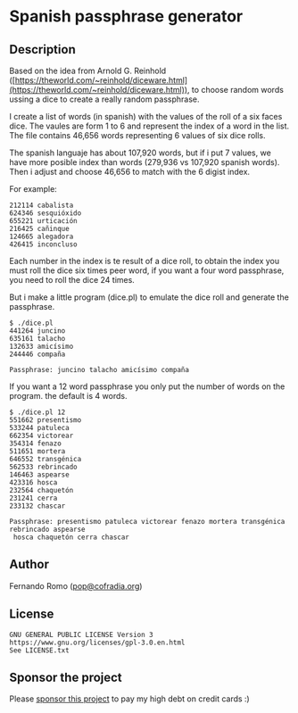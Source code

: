 # Spanish passphrase generator

## Description

Based on the idea from Arnold G. Reinhold ([https://theworld.com/~reinhold/diceware.html](https://theworld.com/~reinhold/diceware.html)), to choose random words ussing a dice to create a really random passphrase.

I create a list of words (in spanish) with the values of the roll of a six faces dice. The vaules are form 1 to 6 and represent the index of a word in the list. The file contains 46,656 words representing 6 values of six dice rolls.

The spanish languaje has about 107,920 words, but if i put 7 values, we have more posible index than words (279,936 vs 107,920 spanish words). Then i adjust and choose 46,656 to match with the 6 digist index.

For example:

```
212114 cabalista
624346 sesquióxido
655221 urticación
216425 cañinque
124665 alegadora
426415 inconcluso
```


Each number in the index is te result of a dice roll, to obtain the index you must roll the dice six times peer word, if you want a four word passphrase, you need to roll the dice 24 times.

But i make a little program (dice.pl) to emulate the dice roll and generate the passphrase.

```
$ ./dice.pl 
441264 juncino
635161 talacho
132633 amicísimo
244446 compaña

Passphrase: juncino talacho amicísimo compaña
```

If you want a 12 word passphrase you only put the number of words on the program. the default is 4 words.

```
$ ./dice.pl 12
551662 presentismo
533244 patuleca
662354 victorear
354314 fenazo
511651 mortera
646552 transgénica
562533 rebrincado
146463 aspearse
423316 hosca
232564 chaquetón
231241 cerra
233132 chascar

Passphrase: presentismo patuleca victorear fenazo mortera transgénica rebrincado aspearse
 hosca chaquetón cerra chascar

```


## Author

   Fernando Romo (pop@cofradia.org)

## License
     
```
GNU GENERAL PUBLIC LICENSE Version 3
https://www.gnu.org/licenses/gpl-3.0.en.html
See LICENSE.txt
```

## Sponsor the project

Please [sponsor this project](https://github.com/sponsors/elpop) to pay my high debt on credit cards :)
